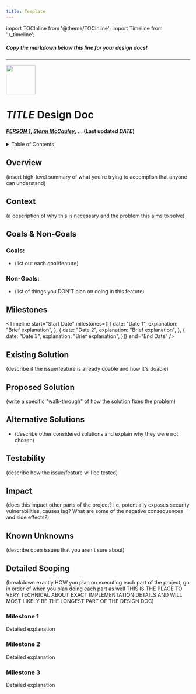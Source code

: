 ```yaml
---
title: Template
---
```



import TOCInline from '@theme/TOCInline';
import Timeline from './_timeline';


##### Copy the markdown below this line for your design docs!
---


<div style={{height: "80px", width: "100%"}}>
<img src="/img/icon.svg" width="80px" style={{float: "right"}} />
</div>


# *TITLE* Design Doc
#### *[PERSON 1](https:/ithub.com/Person1)*, *[ Storm McCauley](https://thub.com/Person2)*, ... (Last updated *DATE*)


<details>
    <summary>
        Table of Contents
    </summary>
    <TOCInline toc={toc} />
</details>


## Overview

(insert high-level summary of what you're trying to accomplish that anyone can understand)



## Context

(a description of why this is necessary and the problem this aims to solve)



## Goals & Non-Goals

### Goals:
- (list out each goal/feature)

### Non-Goals:
- (list of things you DON'T plan on doing in this feature)



## Milestones

<Timeline 
    start="Start Date" 
    milestones={[{
        date: "Date 1",
        explanation: "Brief explanation",
    }, {
        date: "Date 2",
        explanation: "Brief explanation",
    }, {
        date: "Date 3",
        explanation: "Brief explanation",
    }]} 
    end="End Date" />



## Existing Solution

(describe if the issue/feature is already doable and how it's doable)



## Proposed Solution

(write a specific "walk-through" of how the solution fixes the problem)



## Alternative Solutions

- (describe other considered solutions and explain why they were not chosen)



## Testability

(describe how the issue/feature will be tested)



## Impact

(does this impact other parts of the project? i.e. potentially exposes security vulnerabilities,
 causes lag? What are some of the negative consequences and side effects?)



## Known Unknowns

(describe open issues that you aren't sure about)



## Detailed Scoping

(breakdown exactly HOW you plan on executing each part of the project,
go in order of when you plan doing each part as well
THIS IS THE PLACE TO VERY TECHNICAL ABOUT EXACT IMPLEMENTATION DETAILS
AND WILL MOST LIKELY BE THE LONGEST PART OF THE DESIGN DOC)


### Milestone 1

Detailed explanation


### Milestone 2

Detailed explanation


### Milestone 3

Detailed explanation

